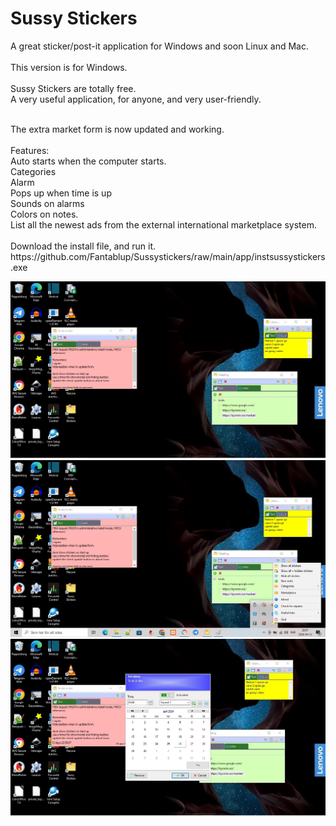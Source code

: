 # Sussy Stickers
A great sticker/post-it application for Windows and soon Linux and Mac.
<br/>
<br/>
This version is for Windows.
<br/>
<br/>
Sussy Stickers are totally free.
<br/>
A very useful application, for anyone, and very user-friendly.
<br/>

<br/>
The extra market form is now updated and working.
<br/>
<br/>
Features:
<br/>
Auto starts when the computer starts.
<br/>
Categories
<br/>
Alarm
<br/>
Pops up when time is up
<br/>
Sounds on alarms
<br/>
Colors on notes.
<br/>
List all the newest ads from the external international marketplace system.
<br/>
<br/>
Download the install file, and run it.
<br/>
https://github.com/Fantablup/Sussystickers/raw/main/app/instsussystickers.exe

![Image of Sussy Stickers](https://github.com/Fantablup/Sussystickers/blob/main/1.jpg)
![Image of Sussy Stickers](https://github.com/Fantablup/Sussystickers/blob/main/2.jpg)
![Image of Sussy Stickers](https://github.com/Fantablup/Sussystickers/blob/main/3.jpg)

